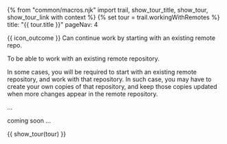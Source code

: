 {% from "common/macros.njk" import trail, show_tour_title, show_tour, show_tour_link with context %}
{% set tour = trail.workingWithRemotes %}
<frontmatter>
title: "{{ tour.title }}"
pageNav: 4
</frontmatter>

<span id="outcomes">{{ icon_outcome }} Can continue work by starting with an existing remote repo.</span>
<span id="title"></span>

<span class="d-none" id="destination">To be able to work with an existing remote repository.</span>

<span class="d-none" id="motivation">In some cases, you will be required to start with an existing remote repository, and work with that repository. In such case, you may have to create your own copies of that repository, and keep those copies updated when more changes appear in the remote repository.</span>

<span class="d-none" id="achievements">...</span>

<span id="next">coming soon ...</span>

<div id="body">

{{ show_tour(tour) }}
</div>

<div id="extras">
</div>
